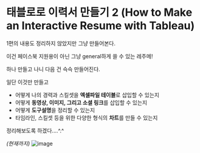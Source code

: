 # 태블로로 이력서 만들기 2 (How to Make an Interactive Resume with Tableau) 

1편의 내용도 정리하지 않았지만 그냥 만들어본다.  

이건 페이스북 지원용이 아닌 그냥 general하게 쓸 수 있는 레주메!  

하나 만들고 나니 다음 건 슥슥 만들어진다.  

일단 이것만 만들고  
- 어떻게 나의 경력과 스킬셋을 **엑셀파일 테이블**로 삽입할 수 있는지
- 어떻게 **동영상, 이미지, 그리고 소셜 링크**를 삽입할 수 있는지
- 어떻게 **도구설명**을 정리할 수 있는지
- 타임라인, 스킬셋 등을 위한 다양한 형식의 **차트**를 만들 수 있는지  

정리해보도록 하겠다....^.^


_(현재까지)_
![image](https://user-images.githubusercontent.com/28600272/44721041-9f42b200-ab03-11e8-8cf6-9cb5c5854a40.png)
